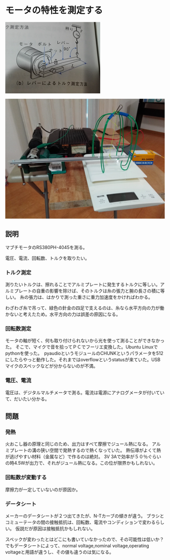 # モータの特性を測定する

![原理](motor_measure2.png)

![装置](rig1.png)

## 説明

マブチモータのRS380PH-4045を測る。

電圧、電流、回転数、トルクを取りたい。

### トルク測定

測りたいトルクは、擦れることでアルミプレートに発生するトルクに等しい。アルミプレートの自重の影響を除けば、そのトルクは糸の張力と腕の長さの積に等しい。
糸の張力は、はかりで測った重さに重力加速度をかければわかる。

わざわざ糸で吊って、緑色の針金の四足で支えるのは、糸なら水平方向の力が働かないと考えたため。水平方向の力は誤差の原因になる。

### 回転数測定

モータの軸が短く、何も取り付けられないから光を使って測ることができなかった。
そこで、マイクで音を拾ってＰＣでフーリエ変換した。Ubuntu Linuxでpythonを使った。　pyaudioというモジュールのCHUNKというパラメータを512にしたらやっと動作した。それまではoverflowというstatusが来ていた。USBマイクのスペックなどが分からないのが不満。

### 電圧、電流
電圧は、デジタルマルチメータで測る。電流は電源にアナログメータが付いていて、だいたい分かる。

## 問題

### 発熱

火おこし器の原理と同じのため、出力はすべて摩擦でジュール熱になる。
アルミプレートの溝の狭い空間で発熱するので熱くなっていた。
熱伝導がよくて熱が逃げやすい材料（金属など）で作るのは絶対。
3V 3Aで効率が５０％ぐらいの時4.5Wが出力で、それがジュール熱になる。この位が限界かもしれない。

### 回転数が変動する

摩擦力が一定していないのが原因か。

### データシート

メーカーのデータシートが２つ出てきたが、N-Tカーブの傾きが違う。
ブラシとコミューテータの間の接触抵抗は、回転数、電流やコンディションで変わるらしい。
仮説だが原因は接触抵抗かもしれない。

スペックが変わったとはどこにも書いていなかったので、その可能性は低いか？
でもデータシートによって、normal voltage,nominal voltage,operating voltageと用語が違うし、その値も違うのは気になる。





